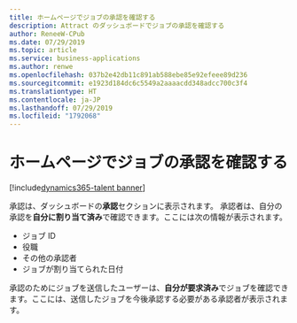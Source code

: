 ```yaml
---
title: ホームページでジョブの承認を確認する
description: Attract のダッシュボードでジョブの承認を確認する
author: ReneeW-CPub
ms.date: 07/29/2019
ms.topic: article
ms.service: business-applications
ms.author: renwe
ms.openlocfilehash: 037b2e42db11c891ab588ebe85e92efeee89d236
ms.sourcegitcommit: e1923d184dc6c5549a2aaaacdd348adcc700c3f4
ms.translationtype: HT
ms.contentlocale: ja-JP
ms.lasthandoff: 07/29/2019
ms.locfileid: "1792068"
---
```

#  <a name="view-job-approvals-on-the-home-page"></a>ホームページでジョブの承認を確認する
[!include[dynamics365-talent banner](../../includes/dynamics365-talent.md)]


承認は、ダッシュボードの**承認**セクションに表示されます。 承認者は、自分の承認を**自分に割り当て済み**で確認できます。ここには次の情報が表示されます。

- ジョブ ID
- 役職
- その他の承認者
- ジョブが割り当てられた日付

承認のためにジョブを送信したユーザーは、**自分が要求済み**でジョブを確認できます。ここには、送信したジョブを今後承認する必要がある承認者が表示されます。

